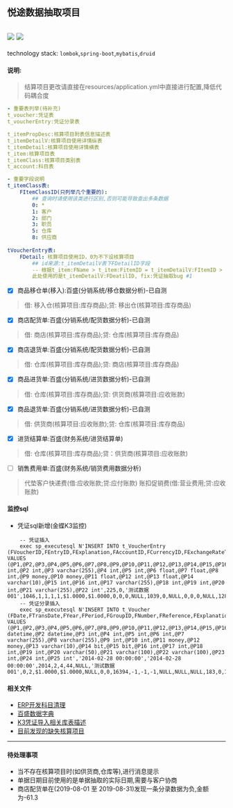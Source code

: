 ## 悦途数据抽取项目
![](https://img.shields.io/badge/JDK-1.8-green.svg)
![](https://img.shields.io/badge/release-1.0-blue.svg)
---
technology stack: <code>lombok</code>,<code>spring-boot</code>,<code>mybatis</code>,<code>druid</code>
#### 说明: 
> 结算项目更改请直接在resources/application.yml中直接进行配置,降低代码耦合度

```yml
- 重要表列举(待补充)
t_voucher:凭证表
t_voucherEntry:凭证分录表

t_itemPropDesc:核算项目附表信息描述表
t_itemDetailV:核算项目使用详情纵表
t_itemDetail:核算项目使用详情横表
t_item:核算项目表
t_itemClass:核算项目类别表
t_account:科目表

- 重要字段说明
t_itemClass表:
    FItemClassID(只列举几个重要的):
        ## 查询时请使用该类进行区别,否则可能导致查出多条数据
        0: *
        1: 客户
        2: 部门
        3: 职员
        5: 仓库
        8: 供应商
        
tVoucherEntry表:
    FDetail: 核算项目使用ID，0为不下设核算项目
        ## id来源:t_itemDetailV表下FDetailID字段
        -- 根据t_item:FName > t_item:FitemID = t_itemDetailV:FItemID > t_itemDetailV:FDeatilID
        此处使用的是t_itemDetailV:FDeatilID, fix:凭证抽取bug #1
```

- [x] 商品移仓单(移入):百盛(分销系统/移仓数据分析)-已自测
> 借: 移入仓(核算项目:库存商品);贷: 移出仓(核算项目:库存商品)

- [x] 商店配货单:百盛(分销系统/配货数据分析)-已自测
> 借: 商店(核算项目:库存商品);贷: 仓库(核算项目:库存商品)

- [x] 商店退货单:百盛(分销系统/配货数据分析)-已自测
> 借: 仓库(核算项目:库存商品);贷: 商店(核算项目:库存商品)

- [x] 商品进货单:百盛(分销系统/进货数据分析)-已自测
> 借: 仓库(核算项目:库存商品);贷: 供货商(核算项目:应收账款)

- [x] 商品退货单:百盛(分销系统/进货数据分析)-已自测
> 借: 供货商(核算项目:应收账款);贷: 仓库(核算项目:库存商品)

- [x] 进货结算单:百盛(财务系统/进货结算单)
> 借: 仓库(核算项目:库存商品);贷：供货商(核算项目:应收账款)

- [ ] 销售费用单:百盛(财务系统/销货费用数据分析)
> 代垫客户快递费(借:应收账款;贷:应付账款)
> 账扣促销费(借:营业费用;贷:应收账款)

#### 监控sql
- 凭证sql新增(金蝶K3监控)
```
    -- 凭证插入
    exec sp_executesql N'INSERT INTO t_VoucherEntry (FVoucherID,FEntryID,FExplanation,FAccountID,FCurrencyID,FExchangeRateType,FExchangeRate,FDC,FAmountFor,FAmount,FQuantity,FMeasureUnitID,FUnitPrice,FInternalInd,FAccountID2,FSettleTypeID,FSettleNo,FCashFlowItem,FTaskID,FResourceID,FTransNo,FDetailID) VALUES (@P1,@P2,@P3,@P4,@P5,@P6,@P7,@P8,@P9,@P10,@P11,@P12,@P13,@P14,@P15,@P16,@P17,@P18,@P19,@P20,@P21,@P22)',N'@P1 int,@P2 int,@P3 varchar(255),@P4 int,@P5 int,@P6 float,@P7 float,@P8 int,@P9 money,@P10 money,@P11 float,@P12 int,@P13 float,@P14 varchar(10),@P15 int,@P16 int,@P17 varchar(255),@P18 int,@P19 int,@P20 int,@P21 varchar(255),@P22 int',225,0,'测试数据001',1046,1,1,1,1,$1.0000,$1.0000,0,0,0,NULL,1039,0,NULL,0,0,0,NULL,128
    -- 凭证分录插入
    exec sp_executesql N'INSERT INTO t_Voucher (FDate,FTransDate,FYear,FPeriod,FGroupID,FNumber,FReference,FExplanation,FAttachments,FEntryCount,FDebitTotal,FCreditTotal,FInternalInd,FChecked,FPosted,FPreparerID,FCheckerID,FPosterID,FCashierID,FHandler,FObjectName,FParameter,FSerialNum,FTranType,FOwnerGroupID) VALUES (@P1,@P2,@P3,@P4,@P5,@P6,@P7,@P8,@P9,@P10,@P11,@P12,@P13,@P14,@P15,@P16,@P17,@P18,@P19,@P20,@P21,@P22,@P23,@P24,@P25)',N'@P1 datetime,@P2 datetime,@P3 int,@P4 int,@P5 int,@P6 int,@P7 varchar(255),@P8 varchar(255),@P9 int,@P10 int,@P11 money,@P12 money,@P13 varchar(10),@P14 bit,@P15 bit,@P16 int,@P17 int,@P18 int,@P19 int,@P20 varchar(50),@P21 varchar(100),@P22 varchar(100),@P23 int,@P24 int,@P25 int','2014-02-28 00:00:00','2014-02-28 00:00:00',2014,2,4,44,NULL,'测试数据001',0,2,$1.0000,$1.0000,NULL,0,0,16394,-1,-1,-1,NULL,NULL,NULL,183,0,1
```

#### 相关文件
- [ERP开发科目清理](http://t.cn/AiQSS7k0)
- [百盛数据字典](http://t.cn/AiQSoLTt)
- [K3凭证导入相关库表描述](http://t.cn/AiQS9bOC)
- [目前发现的缺失核算项目](http://t.cn/AiRdJ4TK)

---

#### 待处理事项
- 当不存在核算项目时(如供货商,仓库等),进行消息提示
- 单据日期目前使用的是单据抽取的实际日期,需要与客户协商
- 商店配货单在(2019-08-01 至 2019-08-31)发现一条分录数据为负,金额为-61.3

